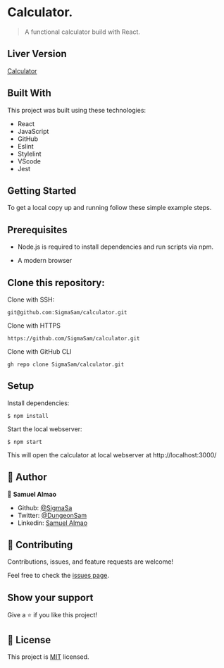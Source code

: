 # Calculator.

> A functional calculator build with React.

## Liver Version

[Calculator](https://react-calculator-sigmasam.herokuapp.com/)

## Built With

This project was built using these technologies:
- React
- JavaScript
- GitHub
- Eslint
- Stylelint
- VScode
- Jest

## Getting Started

To get a local copy up and running follow these simple example steps.

## Prerequisites

- Node.js is required to install dependencies and run scripts via npm.

- A modern browser

## Clone this repository:
Clone with SSH:

`git@github.com:SigmaSam/calculator.git`

Clone with HTTPS

`https://github.com/SigmaSam/calculator.git`

Clone with GitHub CLI

`gh repo clone SigmaSam/calculator.git`
      
## Setup

Install dependencies:

`$ npm install`

Start the local webserver:

`$ npm start` 
    
This will open the calculator at local webserver at http://localhost:3000/

## 👤 Author

👤 **Samuel Almao**

- Github: [@SigmaSa](https://github.com/SigmaSam)
- Twitter: [@DungeonSam](twitter.com/dungeonsam)
- Linkedin: [Samuel Almao](https://www.linkedin.com/in/samuel-almao/)

## 🤝 Contributing

Contributions, issues, and feature requests are welcome!

Feel free to check the [issues page](https://github.com/SigmaSam/calculator/issues).

## Show your support

Give a ⭐️ if you like this project!

## 📝 License

This project is [MIT](https://mit-license.org/) licensed.
